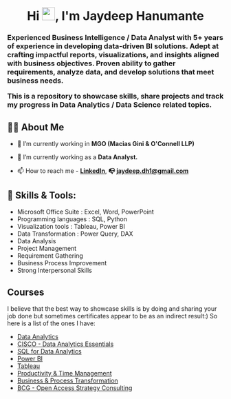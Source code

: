 <h1 align="center">Hi <img src="https://raw.githubusercontent.com/MartinHeinz/MartinHeinz/master/wave.gif" width="30px">, I'm Jaydeep Hanumante</h1>
<h3 align="left">

Experienced Business Intelligence / Data Analyst with 5+ years of experience in developing data-driven BI solutions. Adept at crafting impactful reports, visualizations, and insights aligned with business objectives. Proven ability to gather requirements, analyze data, and develop solutions that meet business needs.

This is a repository to showcase skills, share projects and track my progress in Data Analytics / Data Science related topics.

## 🙋‍♂️ About Me

- 🔭 I’m currently working in **MGO (Macias Gini & O'Connell LLP)**

- 🌱 I’m currently working as a **Data Analyst.**

- 📫 How to reach me -    **[LinkedIn](https://www.linkedin.com/in/jaydeep-hanumante/)**,  **:mailbox_with_no_mail: jaydeep.dh1@gmail.com**

## 🚀 Skills & Tools:

- Microsoft Office Suite : Excel, Word, PowerPoint
- Programming languages : SQL, Python
- Visualization tools : Tableau, Power BI
- Data Transformation : Power Query, DAX
- Data Analysis
- Project Management
- Requirement Gathering
- Business Process Improvement
- Strong Interpersonal Skills

## Courses
I believe that the best way to showcase skills is by doing and sharing your job done but sometimes certificates appear to be as an indirect result:) So here is a list of the ones I have:
- [Data Analytics](https://drive.google.com/file/d/1ofkZsiaY4hzTdIKCg4MowUIiiaDpVGum/view)
- [CISCO - Data Analytics Essentials](https://drive.google.com/file/d/18hpi5TiolqCHChqRccvEaOVGZh2QGBTw/view)
- [SQL for Data Analytics](https://drive.google.com/file/d/18Up58u43tYY410KsTghBq1Oa32q0VQmn/view)
- [Power BI](https://drive.google.com/file/d/1TrYtQnBq-F4CxRsFU72EIF_GBBeFaMtT/view)
- [Tableau](https://drive.google.com/file/d/14BZfRRttP6UpKITpq7FB1-1Njo9CKeZT/view)
- [Productivity & Time Management](https://drive.google.com/file/d/1PhhApZnku0KnpYKuMIxEJJnLOUTscG-z/view)
- [Business & Process Transformation](https://drive.google.com/file/d/13yfYhya6DOOhCPbwgMPxBUzZeSG8H3AT/view)
- [BCG - Open Access Strategy Consulting](https://drive.google.com/file/d/18ao4SEiWzeewb0GIR9rqOUmIRVXLBZ4w/view)
